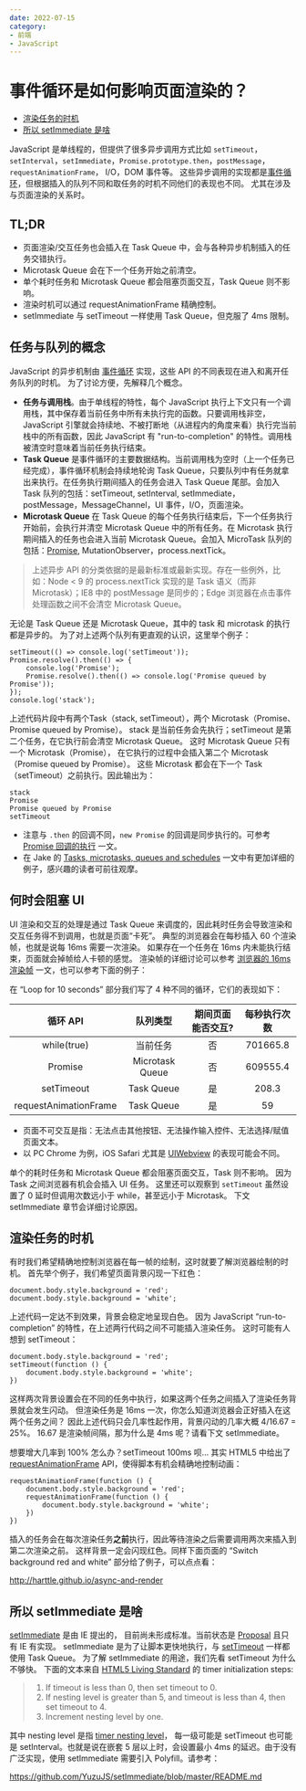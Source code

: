 ```yaml
---
date: 2022-07-15
category:
- 前端
- JavaScript
---
```


# 事件循环是如何影响页面渲染的？

- [
  渲染任务的时机](https://harttle.land/2019/01/16/how-eventloop-affects-rendering.html#header-3)
- [所以 setImmediate 是啥](https://harttle.land/2019/01/16/how-eventloop-affects-rendering.html#header-4)

JavaScript 是单线程的，但提供了很多异步调用方式比如 `setTimeout`，`setInterval`，`setImmediate`，`Promise.prototype.then`，`postMessage`，`requestAnimationFrame`， I/O，DOM 事件等。 这些异步调用的实现都是[事件循环](https://html.spec.whatwg.org/multipage/webappapis.html#event-loop-processing-model)，但根据插入的队列不同和取任务的时机不同他们的表现也不同。 尤其在涉及与页面渲染的关系时。

## TL;DR

- 页面渲染/交互任务也会插入在 Task Queue 中，会与各种异步机制插入的任务交错执行。
- Microtask Queue 会在下一个任务开始之前清空。
- 单个耗时任务和 Microtask Queue 都会阻塞页面交互，Task Queue 则不影响。
- 渲染时机可以通过 requestAnimationFrame 精确控制。
- setImmediate 与 setTimeout 一样使用 Task Queue，但克服了 4ms 限制。

## 任务与队列的概念

JavaScript 的异步机制由 [事件循环](https://html.spec.whatwg.org/multipage/webappapis.html#event-loop-processing-model) 实现，这些 API 的不同表现在进入和离开任务队列的时机。 为了讨论方便，先解释几个概念。

- **任务与调用栈**。由于单线程的特性，每个 JavaScript 执行上下文只有一个调用栈，其中保存着当前任务中所有未执行完的函数。只要调用栈非空，JavaScript 引擎就会持续地、不被打断地（从进程内的角度来看）执行完当前栈中的所有函数，因此 JavaScript 有 "run-to-completion" 的特性。调用栈被清空时意味着当前任务执行结束。
- **Task Queue** 是事件循环的主要数据结构。当前调用栈为空时（上一个任务已经完成），事件循环机制会持续地轮询 Task Queue，只要队列中有任务就拿出来执行。在任务执行期间插入的任务会进入 Task Queue 尾部。会加入 Task 队列的包括：setTimeout, setInterval, setImmediate，postMessage，MessageChannel，UI 事件，I/O，页面渲染。
- **Microtask Queue** 在 Task Queue 的每个任务执行结束后，下一个任务执行开始前，会执行并清空 Microtask Queue 中的所有任务。在 Microtask 执行期间插入的任务也会进入当前 Microtask Queue。会加入 MicroTask 队列的包括：[Promise](https://harttle.land/2016/08/10/promise.html), MutationObserver，process.nextTick。

> 上述异步 API 的分类依据的是最新标准或最新实现。存在一些例外，比如：Node < 9 的 process.nextTick 实现的是 Task 语义（而非 Microtask）；IE8 中的 postMessage 是同步的；Edge 浏览器在点击事件处理函数之间不会清空 Microtask Queue。

无论是 Task Queue 还是 Microtask Queue，其中的 task 和 microtask 的执行都是异步的。 为了对上述两个队列有更直观的认识，这里举个例子：

```
setTimeout(() => console.log('setTimeout'));
Promise.resolve().then(() => {
    console.log('Promise');
    Promise.resolve().then(() => console.log('Promise queued by Promise'));
});
console.log('stack');
```

上述代码片段中有两个Task（stack, setTimeout），两个 Microtask（Promise、Promise queued by Promise）。 stack 是当前任务会先执行；setTimeout 是第二个任务，在它执行前会清空 Microtask Queue。 这时 Microtask Queue 只有一个 Microtask（Promise）， 在它执行的过程中会插入第二个 Microtask（Promise queued by Promise）。 这些 Microtask 都会在下一个 Task（setTimeout）之前执行。因此输出为：

```
stack
Promise
Promise queued by Promise
setTimeout
```

- 注意与 `.then` 的回调不同，`new Promise` 的回调是同步执行的。可参考 [Promise 回调的执行](https://harttle.land/2017/06/26/promise-callback-execution.html) 一文。
- 在 Jake 的 [Tasks, microtasks, queues and schedules](https://jakearchibald.com/2015/tasks-microtasks-queues-and-schedules/) 一文中有更加详细的例子，感兴趣的读者可前往观摩。

## 何时会阻塞 UI

UI 渲染和交互的处理是通过 Task Queue 来调度的，因此耗时任务会导致渲染和交互任务得不到调用，也就是页面“卡死”。 典型的浏览器会在每秒插入 60 个渲染帧，也就是说每 16ms 需要一次渲染。 如果存在一个任务在 16ms 内未能执行结束，页面就会掉帧给人卡顿的感觉。 渲染帧的详细讨论可以参考 [浏览器的 16ms 渲染帧](https://harttle.land/2017/08/15/browser-render-frame.html) 一文，也可以参考下面的例子：

在 “Loop for 10 seconds” 部分我们写了 4 种不同的循环，它们的表现如下：

|       循环 API        |    队列类型     | 期间页面能否交互? | 每秒执行次数 |
| :-------------------: | :-------------: | :---------------: | :----------: |
|      while(true)      |    当前任务     |        否         |   701665.8   |
|        Promise        | Microtask Queue |        否         |   609555.4   |
|      setTimeout       |   Task Queue    |        是         |    208.3     |
| requestAnimationFrame |   Task Queue    |        是         |      59      |

- 页面不可交互是指：无法点击其他按钮、无法操作输入控件、无法选择/赋值页面文本。
- 以 PC Chrome 为例，iOS Safari 尤其是 [UIWebview](https://harttle.land/2018/06/23/uiwebview-bugs.html) 的表现可能会不同。

单个的耗时任务和 Microtask Queue 都会阻塞页面交互，Task 则不影响。 因为 Task 之间浏览器有机会会插入 UI 任务。 这里还可以观察到 `setTimeout` 虽然设置了 0 延时但调用次数远小于 while，甚至远小于 Microtask。 下文 setImmediate 章节会详细讨论原因。

## 渲染任务的时机

有时我们希望精确地控制浏览器在每一帧的绘制，这时就要了解浏览器绘制的时机。 首先举个例子，我们希望页面背景闪现一下红色：

```
document.body.style.background = 'red';
document.body.style.background = 'white';
```

上述代码一定达不到效果，背景会稳定地呈现白色。 因为 JavaScript “run-to-completion” 的特性，在上述两行代码之间不可能插入渲染任务。 这时可能有人想到 setTimeout：

```
document.body.style.background = 'red';
setTimeout(function () {
    document.body.style.background = 'white';
})
```

这样两次背景设置会在不同的任务中执行，如果这两个任务之间插入了渲染任务背景就会发生闪动。 但渲染任务是 16ms 一次，你怎么知道浏览器会正好插入在这两个任务之间？ 因此上述代码只会几率性起作用，背景闪动的几率大概 4/16.67 = 25%。 16.67 是渲染帧间隔，那为什么是 4ms 呢？请看下文 setImmediate。

想要增大几率到 100% 怎么办？setTimeout 100ms 呗… 其实 HTML5 中给出了 [requestAnimationFrame](https://developer.mozilla.org/zh-CN/docs/Web/API/Window/requestAnimationFrame) API，使得脚本有机会精确地控制动画：

```
requestAnimationFrame(function () {
    document.body.style.background = 'red';
    requestAnimationFrame(function () {
        document.body.style.background = 'white';
    })
})
```

插入的任务会在每次渲染任务**之前**执行，因此等待渲染之后需要调用两次来插入到第二次渲染之前。 这样背景一定会闪现红色。同样下面页面的 “Switch background red and white” 部分给了例子，可以点点看：

http://harttle.github.io/async-and-render

## 所以 setImmediate 是啥

[setImmediate](https://developer.mozilla.org/zh-CN/docs/Web/API/Window/setImmediate) 是由 IE 提出的， 目前尚未形成标准。当前状态是 [Proposal](https://dvcs.w3.org/hg/webperf/raw-file/tip/specs/setImmediate/Overview.html#sec-efficient-script-yielding) 且只有 IE 有实现。 setImmediate 是为了让脚本更快地执行，与 [setTimeout](https://developer.mozilla.org/zh-CN/docs/Web/API/Window/setTimeout) 一样都使用 Task Queue。 为了解 setImmediate 的用途，我们先看 setTimeout 为什么不够快。 下面的文本来自 [HTML5 Living Standard](https://html.spec.whatwg.org/multipage/timers-and-user-prompts.html#dom-settimeout) 的 timer initialization steps:

> 1. If timeout is less than 0, then set timeout to 0.
> 2. If nesting level is greater than 5, and timeout is less than 4, then set timeout to 4.
> 3. Increment nesting level by one.

其中 nesting level 是指 [timer nesting level](https://html.spec.whatwg.org/multipage/timers-and-user-prompts.html#timer-nesting-level)， 每一级可能是 setTimeout 也可能是 setInterval。也就是说在嵌套 5 层以上时，会设置最小 4ms 的延迟。由于没有广泛实现，使用 setImmediate 需要引入 Polyfill。请参考：

https://github.com/YuzuJS/setImmediate/blob/master/README.md
